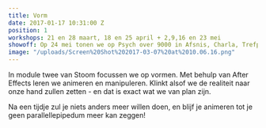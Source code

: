 ```yaml
---
title: Vorm
date: 2017-01-17 10:31:00 Z
position: 1
workshops: 21 en 28 maart, 18 en 25 april + 2,9,16 en 23 mei
showoff: Op 24 mei tonen we op Psych over 9000 in Afsnis, Charla, Trefpunt en de Video
image: "/uploads/Screen%20Shot%202017-03-07%20at%2010.06.16.png"
---
```


In module twee van Stoom focussen we op vormen. Met behulp van After Effects leren we animeren en manipuleren. Klinkt alsof we de realiteit naar onze hand zullen zetten - en dat is exact wat we van plan zijn.

Na een tijdje zul je niets anders meer willen doen, en blijf je animeren tot je geen parallellepipedum meer kan zeggen!